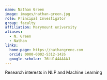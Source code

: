 ```yaml
---
name: Nathan Green
image: images/nathan-green.jpg
role: Principal Investigator
group: faculty
affiliation: Marymount university
aliases:
  - N. Green
  - Nathan
links:
  home-page: https://nathangrene.com
  orcid: 0000-0002-5312-1426
  google-scholar: 76LU144AAAAJ
---
```


Research interests in NLP and Machine Learning
